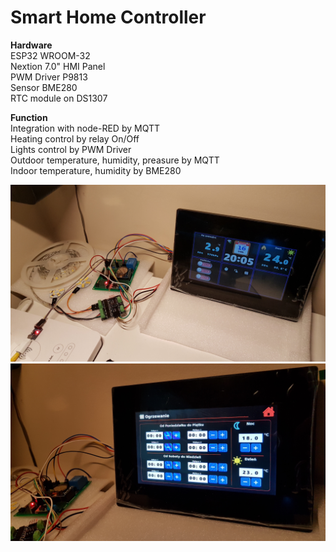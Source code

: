# Smart Home Controller

**Hardware**<br />
ESP32 WROOM-32<br />
Nextion 7.0" HMI Panel<br />
PWM Driver P9813<br />
Sensor BME280<br />
RTC module on DS1307<br />

**Function**<br />
Integration with node-RED by MQTT<br />
Heating control by relay On/Off<br />
Lights control by PWM Driver<br />
Outdoor temperature, humidity, preasure by MQTT<br />
Indoor temperature, humidity by BME280<br />

![Main page](https://github.com/dwulkiewicz/SmartHomeController/blob/master/circuit/Hardware_01.png)
![Heating setup page](https://github.com/dwulkiewicz/SmartHomeController/blob/master/circuit/Hardware_02.png)
